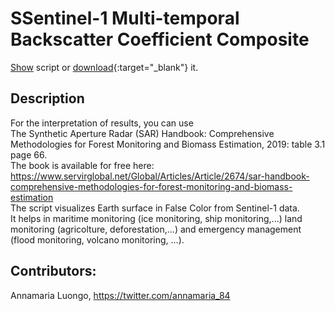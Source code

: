# SSentinel-1 Multi-temporal Backscatter Coefficient Composite
<a href="#" id='togglescript'>Show</a> script or [download](script.js){:target="_blank"} it.
<div id='script_view' style="display:none">
{% highlight javascript %}
      {% include_relative script.js %}
{% endhighlight %}
</div>

## Description  

For the interpretation of results, you can use  
The Synthetic Aperture Radar (SAR) Handbook: Comprehensive Methodologies for Forest Monitoring and Biomass Estimation, 2019: table 3.1 page 66.  
The book is available for free here: https://www.servirglobal.net/Global/Articles/Article/2674/sar-handbook-comprehensive-methodologies-for-forest-monitoring-and-biomass-estimation  
The script visualizes Earth surface in False Color from Sentinel-1 data.   
It helps in maritime monitoring (ice monitoring, ship monitoring,...) land monitoring (agricolture, deforestation,...) and emergency management (flood monitoring, volcano monitoring, ...).  

## Contributors:  
Annamaria Luongo, https://twitter.com/annamaria_84

